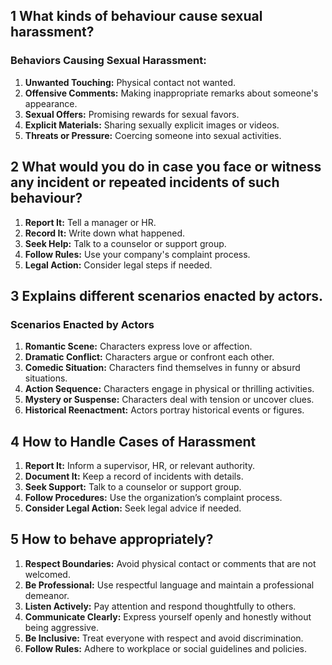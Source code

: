 ## 1 What kinds of behaviour cause sexual harassment?
### Behaviors Causing Sexual Harassment:
1. **Unwanted Touching:** Physical contact not wanted.
2. **Offensive Comments:** Making inappropriate remarks about someone's appearance.
3. **Sexual Offers:** Promising rewards for sexual favors.
4. **Explicit Materials:** Sharing sexually explicit images or videos.
5. **Threats or Pressure:** Coercing someone into sexual activities.

## 2 What would you do in case you face or witness any incident or repeated incidents of such behaviour?

1. **Report It:** Tell a manager or HR.
2. **Record It:** Write down what happened.
3. **Seek Help:** Talk to a counselor or support group.
4. **Follow Rules:** Use your company's complaint process.
5. **Legal Action:** Consider legal steps if needed.

   
## 3 Explains different scenarios enacted by actors.
### Scenarios Enacted by Actors

1. **Romantic Scene:** Characters express love or affection.
2. **Dramatic Conflict:** Characters argue or confront each other.
3. **Comedic Situation:** Characters find themselves in funny or absurd situations.
4. **Action Sequence:** Characters engage in physical or thrilling activities.
5. **Mystery or Suspense:** Characters deal with tension or uncover clues.
6. **Historical Reenactment:** Actors portray historical events or figures.
   

## 4 How to Handle Cases of Harassment

1. **Report It:** Inform a supervisor, HR, or relevant authority.
2. **Document It:** Keep a record of incidents with details.
3. **Seek Support:** Talk to a counselor or support group.
4. **Follow Procedures:** Use the organization’s complaint process.
5. **Consider Legal Action:** Seek legal advice if needed.
   
## 5 How to behave appropriately?


1. **Respect Boundaries:** Avoid physical contact or comments that are not welcomed.
2. **Be Professional:** Use respectful language and maintain a professional demeanor.
3. **Listen Actively:** Pay attention and respond thoughtfully to others.
4. **Communicate Clearly:** Express yourself openly and honestly without being aggressive.
5. **Be Inclusive:** Treat everyone with respect and avoid discrimination.
6. **Follow Rules:** Adhere to workplace or social guidelines and policies.

